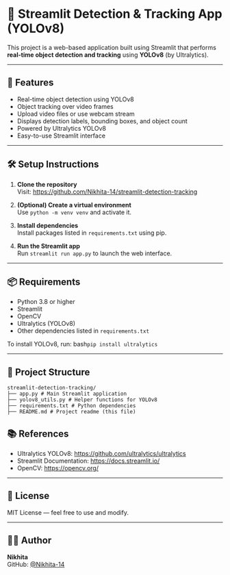 # 🚀 Streamlit Detection & Tracking App (YOLOv8)

This project is a web-based application built using Streamlit that performs **real-time object detection and tracking** using **YOLOv8** (by Ultralytics).

---

## 📌 Features

- Real-time object detection using YOLOv8
- Object tracking over video frames
- Upload video files or use webcam stream
- Displays detection labels, bounding boxes, and object count
- Powered by Ultralytics YOLOv8
- Easy-to-use Streamlit interface

---

## 🛠️ Setup Instructions

1. **Clone the repository**  
   Visit: https://github.com/Nikhita-14/streamlit-detection-tracking

2. **(Optional) Create a virtual environment**  
   Use `python -m venv venv` and activate it.

3. **Install dependencies**  
   Install packages listed in `requirements.txt` using pip.

4. **Run the Streamlit app**  
   Run `streamlit run app.py` to launch the web interface.

---

## 📦 Requirements

- Python 3.8 or higher
- Streamlit
- OpenCV
- Ultralytics (YOLOv8)
- Other dependencies listed in `requirements.txt`

To install YOLOv8, run: bash```pip install ultralytics```

---
## 📁 Project Structure
```
streamlit-detection-tracking/
├── app.py # Main Streamlit application
├── yolov8_utils.py # Helper functions for YOLOv8
├── requirements.txt # Python dependencies
├── README.md # Project readme (this file)
```

## 📚 References

- Ultralytics YOLOv8: https://github.com/ultralytics/ultralytics
- Streamlit Documentation: https://docs.streamlit.io/
- OpenCV: https://opencv.org/

---

## 📄 License

MIT License — feel free to use and modify.

---

## 🙋‍♀️ Author

**Nikhita**  
GitHub: [@Nikhita-14](https://github.com/Nikhita-14)
